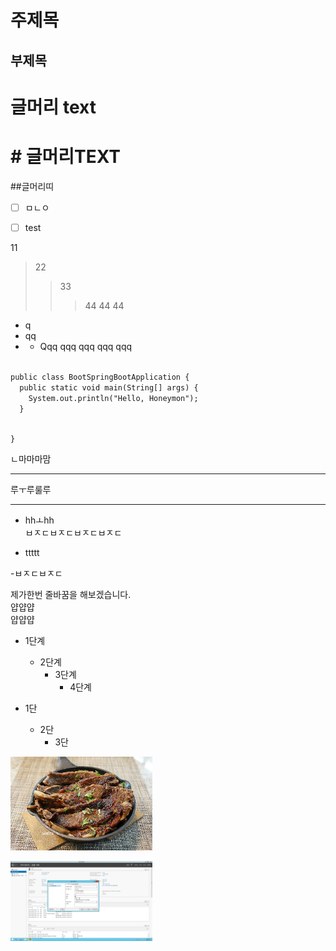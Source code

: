 주제목
=========
부제목
---------

# 글머리 text

# # 글머리TEXT

##글머리띠


- [ ] ㅁㄴㅇ

- [ ] test

11
> 22
> >33
> >>44
> >>44
> > >44

* q
* qq
* * Qqq
qqq
  qqq
  qqq
  qqq

<code>
public class BootSpringBootApplication {
  public static void main(String[] args) {
    System.out.println("Hello, Honeymon");
  }

}
</code>

ㄴ마마마맘
- - -
루ㅜ루룰루
- - -

+ hhㅗhh   
ㅂㅈㄷㅂㅈㄷㅂㅈㄷㅂㅈㄷ
* ttttt   

-ㅂㅈㄷㅂㅈㄷ

제가한번 줄바꿈을 해보겠습니다.   
얍얍얍   
얍얍얍  

* 1단계
  - 2단계
    + 3단계
      + 4단계

* 1단
  * 2단
    * 3단

<img src="https://github.com/joohyoungkim19940805/gogoda/blob/master/springProject/WebContent/img/1.jpg?raw=true" width="45%" height="30%" title="px(픽셀) 크기 설정" alt="RubberDuck"></img>

<img src="https://github.com/joohyoungkim19940805/imgRepository/blob/main/image/1.jpg?raw=true" width="45%" height="30%" title="안녕 난 타이틀" alt="이미지 안나옴?"></img>


